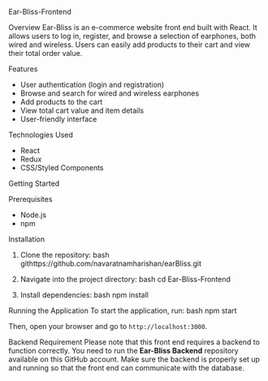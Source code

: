 
Ear-Bliss-Frontend

 Overview
Ear-Bliss is an e-commerce website front end built with React. It allows users to log in, register, and browse a selection of earphones, both wired and wireless. Users can easily add products to their cart and view their total order value.

 Features
- User authentication (login and registration)
- Browse and search for wired and wireless earphones
- Add products to the cart
- View total cart value and item details
- User-friendly interface

 Technologies Used
- React
- Redux 
- CSS/Styled Components 

 Getting Started

 Prerequisites
- Node.js
- npm

Installation
1. Clone the repository:
   bash
   githttps://github.com/navaratnamharishan/earBliss.git
   
2. Navigate into the project directory:
   bash
   cd Ear-Bliss-Frontend
   
3. Install dependencies:
   bash
   npm install
   

 Running the Application
To start the application, run:
bash
npm start

Then, open your browser and go to `http://localhost:3000`.

 Backend Requirement
Please note that this front end requires a backend to function correctly. You need to run the **Ear-Bliss Backend** repository available on this GitHub account. Make sure the backend is properly set up and running so that the front end can communicate with the database.



